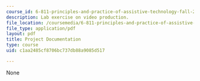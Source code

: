 ```yaml
---
course_id: 6-811-principles-and-practice-of-assistive-technology-fall-2014
description: Lab exercise on video production.
file_location: /coursemedia/6-811-principles-and-practice-of-assistive-technology-fall-2014/c1aa2485cf8706bc737db88a9085d517_MIT6_811F14_Lab3Docmetatin.pdf
file_type: application/pdf
layout: pdf
title: Project Documentation
type: course
uid: c1aa2485cf8706bc737db88a9085d517

---
```

None